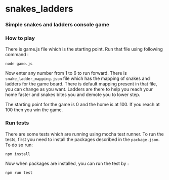 # snakes_ladders

### Simple snakes and ladders console game

### How to play
There is game.js file which is the starting point. Run that file using following command : 

`node game.js`

Now enter any number from 1 to 6 to run forward. There is `snake_ladder_mapping.json` file which has the mapping of snakes and ladders for the game board. There is default mapping present in that file, you can change as you want. Ladders are there to help you reach your home faster and snakes bites you and demote you to lower step.

The starting point for the game is 0 and the home is at 100. If you reach at 100 then you win the game.

### Run tests
There are some tests which are running using mocha test runner. To run the tests, first you need to install the packages described in the `package.json`. To do so run: 

`npm install`

Now when packages are installed, you can run the test by :

`npm run test`
